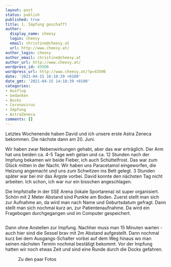 ```yaml
---
layout: post
status: publish
published: true
title: 1. Impfung geschafft
author:
  display_name: cheesy
  login: cheesy
  email: christine@cheesy.at
  url: http://www.cheesy.at/
author_login: cheesy
author_email: christine@cheesy.at
author_url: http://www.cheesy.at/
wordpress_id: 43506
wordpress_url: http://www.cheesy.at/?p=43506
date: '2021-04-15 16:18:39 +0100'
date_gmt: '2021-04-15 14:18:39 +0100'
categories:
- Ausflug
- Gedanken
- Docks
- Coronavirus
- Impfung
- AstraZeneca
comments: []
---
```

<!-- wp:paragraph -->
Letztes Wochenende haben David und ich unsere erste Astra Zeneca bekommen. Die nächste dann am 20. Juni.
<!-- /wp:paragraph -->
<!-- wp:paragraph -->
Wir haben zwar Nebenwirkungen gehabt, aber das war erträglich. Der Arm hat uns beiden ca. 4-5 Tage weh getan und ca. 12 Stunden nach der Impfung bekamen wir beide Fieber, ich auch Schüttelfrost. Das war zum Glück mitten in der Nacht. Wir haben uns Paracetamol eingeworfen, die Heizung angemacht und uns zum Schwitzen ins Bett gelegt. 3 Stunden später war bei mir das Ärgste vorbei. David konnte den nächsten Tag nicht arbeiten. Ich schon, ich war nur ein bisschen angeschlagen.
<!-- /wp:paragraph -->
<!-- wp:paragraph -->
Die Impfstraße in der SSE Arena (lokale Sportarena) ist super organisiert. Schön mit 2 Meter Abstand sind Punkte am Boden. Zuerst stellt man sich zur Aufnahme an, da wird man nach Name und Geburtsdatum gefragt. Dann stellt man sich nochmal kurz an, zur Patientenaufnahme. Da wird ein Fragebogen durchgegangen und im Computer gespeichert.
<!-- /wp:paragraph -->
<!-- wp:image {"id":43501} -->
<figure class="wp-block-image"><img src="{% link _fotos/leben-in-belfast/2021-2/astra-zeneca/AstraZeneca-004.jpg %}" alt="" class="wp-image-43501"></figure>
<!-- /wp:image -->
<!-- wp:paragraph -->
Dann ohne Anstellen zur Impfung. Nachher muss man 15 Minuten warten - auch hier sind die Sessel brav mit 2m Abstand aufgestellt. Dann nochmal kurz bei dem Ausgangs-Schalter vorbei auf dem Weg hinaus wo man seinen nächsten Termin nochmal bestätigt bekommt.
<!-- /wp:paragraph -->
<!-- wp:paragraph -->
Vor der Impfung hatten wir noch etwas Zeit und sind eine Runde durch die Docks gefahren.
<!-- /wp:paragraph -->
<!-- wp:image {"id":43499,"linkDestination":"custom"} -->
<figure class="wp-block-image"><a href="{% link _fotos/leben-in-belfast/2021-2/astra-zeneca/index.md %}"><img src="{% link _fotos/leben-in-belfast/2021-2/astra-zeneca/AstraZeneca-002.jpg %}" alt="" class="wp-image-43499"></a><br>
<figcaption>Zu den paar Fotos</figcaption>
</figure>
<!-- /wp:image -->
